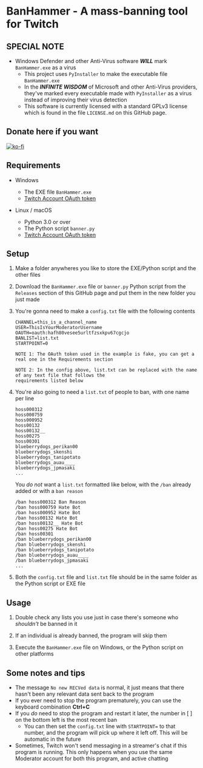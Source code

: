 # BanHammer -  A mass-banning tool for Twitch
## SPECIAL NOTE

* Windows Defender and other Anti-Virus software ***WILL*** mark ```BanHammer.exe``` as a virus
	* This project uses ```PyInstaller``` to make the executable file ```BanHammer.exe```
	* In the ***INFINITE WISDOM*** of Microsoft and other Anti-Virus providers, they've marked every executable made with ```PyInstaller``` as a virus instead of improving their virus detection
  * This software is currently licensed with a standard GPLv3 license which is found in the file ```LICENSE.md``` on this GitHub page.

## Donate here if you want
[![ko-fi](https://ko-fi.com/img/githubbutton_sm.svg)](https://ko-fi.com/W7W06AY2V)

## Requirements

- Windows
  - The EXE file ```BanHammer.exe```
  - [Twitch Account OAuth token](https://www.twitchapps.com/tmi/)

- Linux / macOS
  - Python 3.0 or over
  - The Python script ```banner.py```
  - [Twitch Account OAuth token](https://www.twitchapps.com/tmi/)


## Setup
1. Make a folder anywheres you like to store the EXE/Python script and the other files
2. Download the ```BanHammer.exe``` file or ```banner.py``` Python script from the ```Releases``` section of this GitHub page and put them in the new folder you just made
3. You're gonna need to make a ```config.txt``` file with the following contents
   ```
   CHANNEL=this_is_a_channel_name
   USER=ThisIsYourModeratorUsername
   OAUTH=oauth:hafh80vesee5urltfzsxkpv67cgcjo
   BANLIST=list.txt
   STARTPOINT=0
   ```
   ```
   NOTE 1: The OAuth token used in the example is fake, you can get a real one in the Requirements section
   
   NOTE 2: In the config above, list.txt can be replaced with the name of any text file that follows the
   requirements listed below
   ```

4. You're also going to need a ```list.txt``` of people to ban, with one name per line
    ```
    hoss000312
    hoss000759
    hoss000952
    hoss00132
    hoss00132__
    hoss00275
    hoss00301
    blueberrydogs_perikan00
    blueberrydogs_skenshi
    blueberrydogs_tanipotato
    blueberrydogs_auau____
    blueberrydogs_jpmasaki
    ...
    ```
    You *do not* want a ```list.txt``` formatted like below, with the ```/ban``` already added or with a ```ban reason```
    ```
    /ban hoss000312 Ban Reason
    /ban hoss000759 Hate Bot
    /ban hoss000952 Hate Bot
    /ban hoss00132 Hate Bot
    /ban hoss00132__ Hate Bot
    /ban hoss00275 Hate Bot
    /ban hoss00301 
    /ban blueberrydogs_perikan00
    /ban blueberrydogs_skenshi
    /ban blueberrydogs_tanipotato
    /ban blueberrydogs_auau____
    /ban blueberrydogs_jpmasaki
    ...
    ```
5. Both the ```config.txt``` file and ```list.txt``` file should be in the same folder as the Python script or EXE file

## Usage

1. Double check any lists you use just in case there's someone who *shouldn't* be banned in it

2. If an individual is already banned, the program will skip them

3. Execute the ```BanHammer.exe``` file on Windows, or the Python script on other platforms

## Some notes and tips

- The message ```No new RECVed data``` is normal, it just means that there hasn't been any relevant data sent back to the program
- If you ever need to stop the program prematurely, you can use the keyboard combination **Ctrl+C**
- If you *do* need to stop the program and restart it later, the number in [ ] on the bottom left is the most recent ban
    - You can then set the ```config.txt``` line with ```STARTPOINT=``` to that number, and the program will pick up where it left off. This will be automatic in the future
- Sometimes, Twitch won't send messaging in a streamer's chat if this program is running. This only happens when you use the same Moderator account for both this program, and active chatting